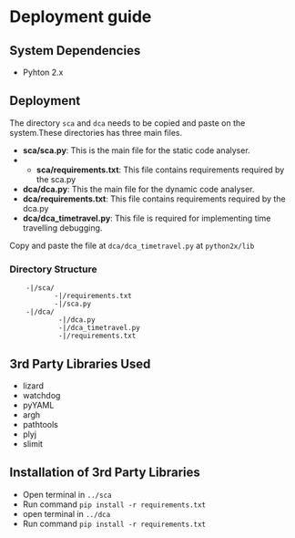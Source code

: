 # Deployment guide

## System Dependencies
- Pyhton 2.x

## Deployment

The directory `sca` and `dca` needs to be copied and paste on the system.These directories has three main files.

- **sca/sca.py**: This is the main file for the static code analyser.
- - **sca/requirements.txt**: This file contains requirements required by the sca.py
- **dca/dca.py**: This the main file for the dynamic code analyser.
- **dca/requirements.txt**: This file contains requirements required by the dca.py
- **dca/dca_timetravel.py**: This file is required for implementing time travelling debugging.

Copy and paste the file at `dca/dca_timetravel.py` at `python2x/lib`


### Directory Structure
```
    -|/sca/
           -|/requirements.txt
           -|/sca.py
    -|/dca/
            -|/dca.py
            -|/dca_timetravel.py
            -|/requirements.txt
```

## 3rd Party Libraries Used

- lizard
- watchdog
- pyYAML
- argh
- pathtools
- plyj
- slimit

## Installation of 3rd Party Libraries
- Open terminal in `../sca`
- Run command `pip install -r requirements.txt`
- open terminal in `../dca`
- Run command `pip install -r requirements.txt`